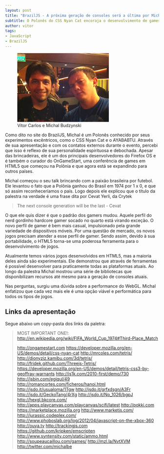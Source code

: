 ```yaml
---
layout: post
title: "BrazilJS - A próxima geração de consoles será a última por Michal Budzynski"
subtitle: O Polonês do CSS Nyan Cat encoraja o desenvolvimento de games em HTML5
author: vitor
tags:
- JavaScript
- BrazilJS
---
```


<figure>
  <img src="/images/braziljs-2012/michal-budzynski.jpg" alt="Vitor Carlos e Michal Budzynski" width="300">
  <figcaption>Vitor Carlos e Michal Budzynski</figcaption>
</figure>

Como dito no site do BrazilJS, Michal é um Polonês conhecido por seus experimentos excêntricos, como o CSS Nyan Cat e o AYABABTU. Através de sua apresentação e com os contatos externos durante o evento, percebi que isso é reflexo de sua personalidade espirituosa e debochada. Apesar das brincadeiras, ele é um dos principais desenvolvedores do Firefox OS e é também o curador do OnGameStart, uma conferência de games em HTML5 que começou na Polônia e que agora está se expandindo para outros países.

Michal começou o seu talk brincando com a paixão brasileira por futebol. Ele levantou o fato que a Polônia ganhou do Brasil em 1974 por 1 x 0, e que só assim reconheceríamos o país. Logo depois ele explicou que o título da palestra na verdade é uma frase dita por Cevat Yerli, da Crytek

> The next console generation will be the last - Cevat

O que ele quis dizer é que o padrão dos gamers mudou. Aquele perfil do nerd gordinho hardcore gamer socado no quarto está virando exceção. O novo perfil de gamer é bem mais casual, impulsionado pela grande variedade de dispositivos móveis. Por uma questão de mercado, os novos jogos precisam atender a esse perfil de gamer. Sendo assim, devido à sua portabilidade, o HTML5 torna-se uma poderosa ferramenta para o desenvolvimento de jogos.

Atualmente temos vários jogos desenvolvidos em HTML5, mas a maioria deles ainda são experimentais. Ele demonstrou que através de ferramentas é possível desenvolver para praticamente todas as plataformas atuais. Ao longo da palestra Michal mostrou uma série de bibliotecas que disponibilizam recursos até mesmo para a geração de consoles atuais.

Nas perguntas, surgiu uma dúvida sobre a performance do WebGL. Michal enfatizou que cada vez mais ele é uma opção viável e performática para todos os tipos de jogos.

## Links da apresentação 

Segue abaixo um copy-pasta dos links da paletra:

> MOST IMPORTANT ONE!: http://en.wikipedia.org/wiki/FIFA_World_Cup_1974#Third-Place_Match
> 
> http://ongamestart.com
> https://developer.mozilla.org/en-US/demos/detail/css-nyan-cat
> http://mrcoles.com/tetris/ 
> http://dionyziz.kamibu.com/3d/tetris/
> http://fridek.github.com/Threejs-Tetris/
> https://developer.mozilla.org/en-US/demos/detail/tetris-css3-by-geoffray-warnants
> http://js1k.com/2010-first/demo/730
> http://jsbin.com/egiqul/49
> http://romancortes.com/ficheros/hanoi.html
> http://jsdo.it/usualoma/1Tgw
> http://jsdo.it/grfxdsgn/A3Fr
> http://jsdo.it/GeckoTang/4rXg
> http://jsdo.it/No_1026/bgpJ
> http://hexgl.bkcore.com/
> http://apps.playcanvas.com/playcanvas/scifi/latest
> http://pokki.com
> https://marketplace.mozilla.org
> http://www.marketjs.com/
> http://jurassic.codeplex.com/
> http://www.phoboslab.org/log/2012/04/javascript-on-the-xbox-360
> http://ouya.tv
> http://trackingjs.com
> https://github.com/kripken/emscripten
> http://www.syntensity.com/static/ammo.html
> http://soupeaucaillou.com/games/
> http://mzl.la/NvtXVM
> http://twitter.com/michalbe

